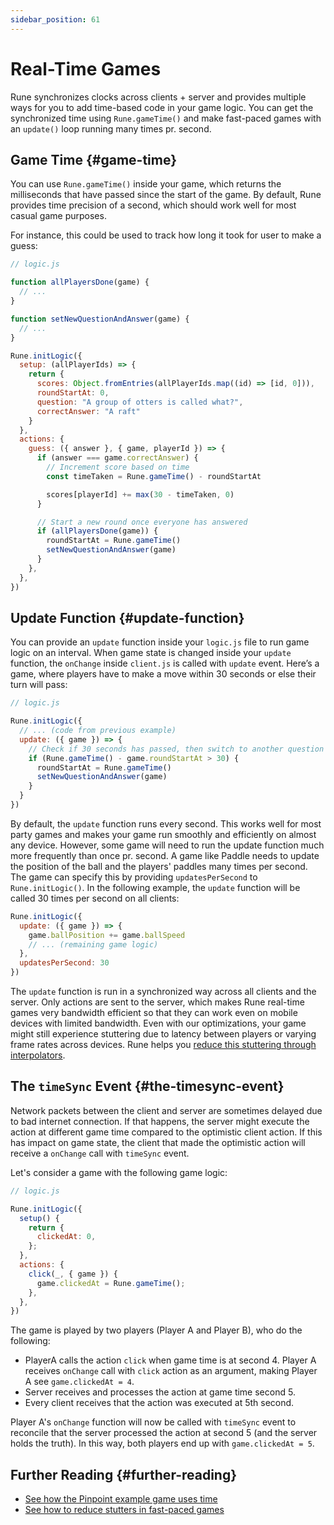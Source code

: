 ```yaml
---
sidebar_position: 61
---
```


# Real-Time Games

Rune synchronizes clocks across clients + server and provides multiple ways for you to add time-based code in your game logic. You can get the synchronized time using `Rune.gameTime()` and make fast-paced games with an `update()` loop running many times pr. second.

## Game Time {#game-time}

You can use `Rune.gameTime()` inside your game, which returns the milliseconds that have passed since the start of the game. By default, Rune provides time precision of a second, which should work well for most casual game purposes.

For instance, this could be used to track how long it took for user to make a guess:

```javascript
// logic.js

function allPlayersDone(game) {
  // ...
}

function setNewQuestionAndAnswer(game) {
  // ...
}

Rune.initLogic({
  setup: (allPlayerIds) => {
    return {
      scores: Object.fromEntries(allPlayerIds.map((id) => [id, 0])),
      roundStartAt: 0,
      question: "A group of otters is called what?",
      correctAnswer: "A raft"   
    }
  },
  actions: {
    guess: ({ answer }, { game, playerId }) => {
      if (answer === game.correctAnswer) {
        // Increment score based on time
        const timeTaken = Rune.gameTime() - roundStartAt

        scores[playerId] += max(30 - timeTaken, 0)
      }

      // Start a new round once everyone has answered
      if (allPlayersDone(game)) {
        roundStartAt = Rune.gameTime()
        setNewQuestionAndAnswer(game)
      }
    },
  },
})

```

## Update Function {#update-function}

You can provide an `update` function inside your `logic.js` file to run game logic on an interval. When game state is changed inside your `update` function, the `onChange` inside `client.js` is called with `update` event. Here’s a game, where players have to make a move within 30 seconds or else their turn will pass:

```javascript
// logic.js

Rune.initLogic({
  // ... (code from previous example)
  update: ({ game }) => {
    // Check if 30 seconds has passed, then switch to another question
    if (Rune.gameTime() - game.roundStartAt > 30) {
      roundStartAt = Rune.gameTime()
      setNewQuestionAndAnswer(game)
    }
  }
})

```

By default, the `update` function runs every second. This works well for most party games and makes your game run smoothly and efficiently on almost any device. However, some game will need to run the update function much more frequently than once pr. second. A game like Paddle needs to update the position of the ball and the players' paddles many times per second. The game can specify this by providing `updatesPerSecond` to `Rune.initLogic()`. In the following example, the `update` function will be called 30 times per second on all clients:

```javascript
Rune.initLogic({
  update: ({ game }) => {
    game.ballPosition += game.ballSpeed
    // ... (remaining game logic)
  },
  updatesPerSecond: 30
})
```

The `update` function is run in a synchronized way across all clients and the server. Only actions are sent to the server, which makes Rune real-time games very bandwidth efficient so that they can work even on mobile devices with limited bandwidth. Even with our optimizations, your game might still experience stuttering due to latency between players or varying frame rates across devices. Rune helps you [reduce this stuttering through interpolators](reducing-stutter.md).

## The `timeSync` Event {#the-timesync-event}

Network packets between the client and server are sometimes delayed due to bad internet connection. If that happens, the server might execute the action at different game time compared to the optimistic client action. If this has impact on game state, the client that made the optimistic action will receive a `onChange` call with `timeSync` event.

Let's consider a game with the following game logic:

```javascript
// logic.js

Rune.initLogic({
  setup() {
    return {
      clickedAt: 0,
    };
  },
  actions: {
    click(_, { game }) {
      game.clickedAt = Rune.gameTime();
    },
  },
})
```

The game is played by two players (Player A and Player B), who do the following:

* PlayerA calls the action `click` when game time is at second 4. Player A receives `onChange` call with `click` action as an argument, making Player A see `game.clickedAt = 4`.
* Server receives and processes the action at game time second 5.
* Every client receives that the action was executed at 5th second.

Player A's `onChange` function will now be called with `timeSync` event to reconcile that the server processed the action at second 5 (and the server holds the truth). In this way, both players end up with `game.clickedAt = 5`.

## Further Reading {#further-reading}

- [See how the Pinpoint example game uses time](https://github.com/rune/rune/blob/staging/examples/pinpoint/src/logic.ts)
- [See how to reduce stutters in fast-paced games](reducing-stutter.md)